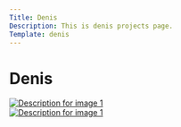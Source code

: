 ```yaml
---
Title: Denis
Description: This is denis projects page.
Template: denis
---
```


<h1>Denis</h1>

<div class="pic pic-2">
    <a href="../assets/img/d1.jpg">
        <img class="flash-img" src="../assets/img/d1.jpg"
             srcset="../assets/img/d1.jpg?width=300&height=200 300w,
                     ../assets/img/d1.jpg?width=600&height=400 600w,
                     ../assets/img/d1.jpg?width=900&height=600 900w"
             sizes="(max-width: 600px) 300px, (max-width: 900px) 600px, 900px"
             alt="Description for image 1">
    </a>
</div>
<div class="pic pic-1">
<a href="../assets/img/d2.jpg"><img class="flash-img" src="../assets/img/d2.jpg" srcset="../assets/img/d2.jpg?width=300&height=200 300w,
                                                        ../assets/img/d2.jpg?width=600&height=400 600w,
                                                        ../assets/img/d2.jpg?width=900&height=600 900w"
             sizes="(max-width: 600px) 300px, (max-width: 900px) 600px, 900px"
             alt="Description for image 1"></a>
</div>
